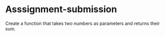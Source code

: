 # Asssignment-submission
Create a function that takes two numbers as parameters and returns their sum.
